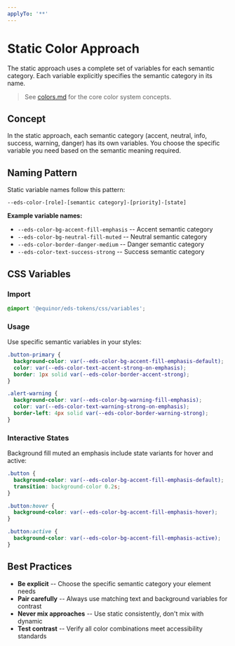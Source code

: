 ```yaml
---
applyTo: '**'
---
```


# Static Color Approach

The static approach uses a complete set of variables for each semantic category. Each variable explicitly specifies the semantic category in its name.

> See [colors.md](./colors.md) for the core color system concepts.

## Concept

In the static approach, each semantic category (accent, neutral, info, success, warning, danger) has its own variables. You choose the specific variable you need based on the semantic meaning required.

## Naming Pattern

Static variable names follow this pattern:

```
--eds-color-[role]-[semantic category]-[priority]-[state]
```

**Example variable names:**

- `--eds-color-bg-accent-fill-emphasis` -- Accent semantic category
- `--eds-color-bg-neutral-fill-muted` -- Neutral semantic category
- `--eds-color-border-danger-medium` -- Danger semantic category
- `--eds-color-text-success-strong` -- Success semantic category

## CSS Variables

### Import

```css
@import '@equinor/eds-tokens/css/variables';
```

### Usage

Use specific semantic variables in your styles:

```css
.button-primary {
  background-color: var(--eds-color-bg-accent-fill-emphasis-default);
  color: var(--eds-color-text-accent-strong-on-emphasis);
  border: 1px solid var(--eds-color-border-accent-strong);
}

.alert-warning {
  background-color: var(--eds-color-bg-warning-fill-emphasis);
  color: var(--eds-color-text-warning-strong-on-emphasis);
  border-left: 4px solid var(--eds-color-border-warning-strong);
}
```

### Interactive States

Background fill muted an emphasis include state variants for hover and active:

```css
.button {
  background-color: var(--eds-color-bg-accent-fill-emphasis-default);
  transition: background-color 0.2s;
}

.button:hover {
  background-color: var(--eds-color-bg-accent-fill-emphasis-hover);
}

.button:active {
  background-color: var(--eds-color-bg-accent-fill-emphasis-active);
}
```

## Best Practices

- **Be explicit** -- Choose the specific semantic category your element needs
- **Pair carefully** -- Always use matching text and background variables for contrast
- **Never mix approaches** -- Use static consistently, don't mix with dynamic
- **Test contrast** -- Verify all color combinations meet accessibility standards
